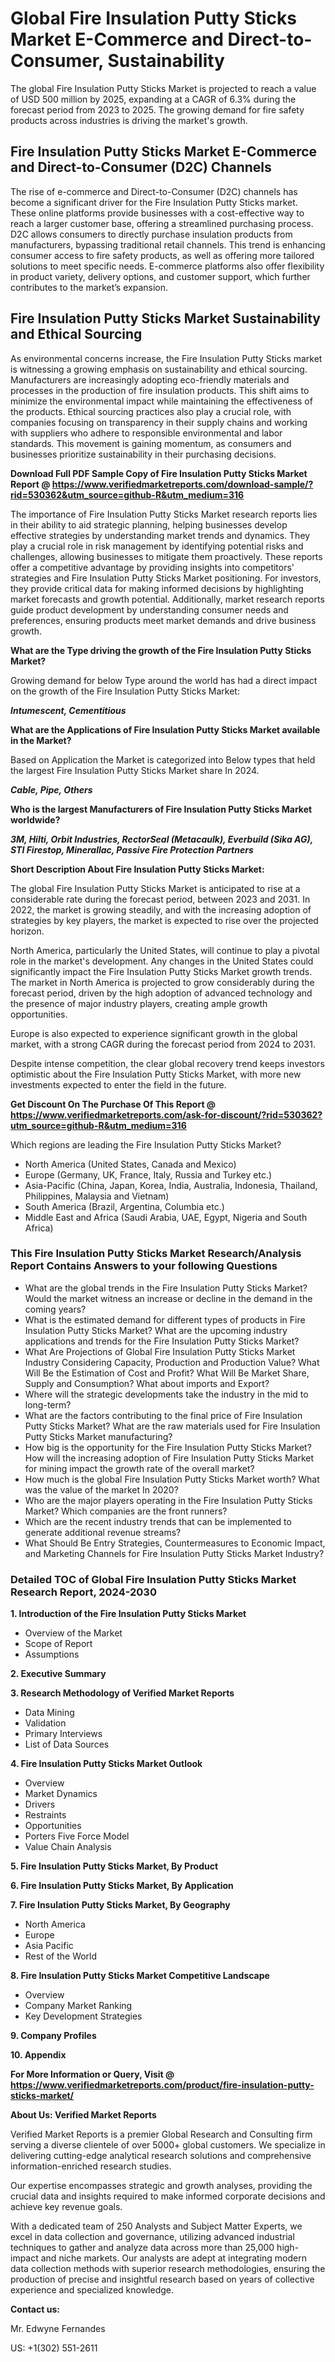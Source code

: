 <h1>Global Fire Insulation Putty Sticks Market E-Commerce and Direct-to-Consumer, Sustainability</h1><p class=""><p>The global Fire Insulation Putty Sticks Market is projected to reach a value of USD 500 million by 2025, expanding at a CAGR of 6.3% during the forecast period from 2023 to 2025. The growing demand for fire safety products across industries is driving the market's growth.</p> <h2>Fire Insulation Putty Sticks Market E-Commerce and Direct-to-Consumer (D2C) Channels</h2> <p>The rise of e-commerce and Direct-to-Consumer (D2C) channels has become a significant driver for the Fire Insulation Putty Sticks market. These online platforms provide businesses with a cost-effective way to reach a larger customer base, offering a streamlined purchasing process. D2C allows consumers to directly purchase insulation products from manufacturers, bypassing traditional retail channels. This trend is enhancing consumer access to fire safety products, as well as offering more tailored solutions to meet specific needs. E-commerce platforms also offer flexibility in product variety, delivery options, and customer support, which further contributes to the market’s expansion.</p> <h2>Fire Insulation Putty Sticks Market Sustainability and Ethical Sourcing</h2> <p>As environmental concerns increase, the Fire Insulation Putty Sticks market is witnessing a growing emphasis on sustainability and ethical sourcing. Manufacturers are increasingly adopting eco-friendly materials and processes in the production of fire insulation products. This shift aims to minimize the environmental impact while maintaining the effectiveness of the products. Ethical sourcing practices also play a crucial role, with companies focusing on transparency in their supply chains and working with suppliers who adhere to responsible environmental and labor standards. This movement is gaining momentum, as consumers and businesses prioritize sustainability in their purchasing decisions.</p> </p><p class=""><strong>Download Full PDF Sample Copy of Fire Insulation Putty Sticks Market Report @ <a href="https://www.verifiedmarketreports.com/download-sample/?rid=530362&utm_source=github-R&utm_medium=316" target="_blank">https://www.verifiedmarketreports.com/download-sample/?rid=530362&utm_source=github-R&utm_medium=316</a></strong></p><p>The importance of&nbsp;Fire Insulation Putty Sticks Market research reports lies in their ability to aid strategic planning, helping businesses develop effective strategies by understanding market trends and dynamics. They play a crucial role in risk management by identifying potential risks and challenges, allowing businesses to mitigate them proactively. These reports offer a competitive advantage by providing insights into competitors' strategies and Fire Insulation Putty Sticks Market positioning. For investors, they provide critical data for making informed decisions by highlighting market forecasts and growth potential. Additionally, market research reports guide product development by understanding consumer needs and preferences, ensuring products meet market demands and drive business growth.</p><p><strong>What are the&nbsp;Type driving the growth of the Fire Insulation Putty Sticks Market?</strong></p><p id="" class="">Growing demand for below Type around the world has had a direct impact on the growth of the Fire Insulation Putty Sticks Market:</p><p class=""><em><strong>Intumescent, Cementitious</strong></em></p><p class=""><strong>What are the&nbsp;Applications&nbsp;of Fire Insulation Putty Sticks Market available in the Market?</strong></p><p id="" class="">Based on Application the Market is categorized into Below types that held the largest Fire Insulation Putty Sticks Market share In 2024.</p><p class=""><em><strong>Cable, Pipe, Others</strong></em></p><p class=""><strong>Who is the largest Manufacturers of Fire Insulation Putty Sticks Market worldwide?</strong></p><p><em><strong>3M, Hilti, Orbit Industries, RectorSeal (Metacaulk), Everbuild (Sika AG), STI Firestop, Minerallac, Passive Fire Protection Partners</strong></em></p><p id="" class=""><strong>Short Description About Fire Insulation Putty Sticks Market:</strong></p><p>The global Fire Insulation Putty Sticks Market is anticipated to rise at a considerable rate during the forecast period, between 2023 and 2031. In 2022, the market is growing steadily, and with the increasing adoption of strategies by key players, the market is expected to rise over the projected horizon.</p><p>North America, particularly the United States, will continue to play a pivotal role in the market's development. Any changes in the United States could significantly impact the Fire Insulation Putty Sticks Market growth trends. The market in North America is projected to grow considerably during the forecast period, driven by the high adoption of advanced technology and the presence of major industry players, creating ample growth opportunities.</p><p>Europe is also expected to experience significant growth in the global market, with a strong CAGR during the forecast period from 2024 to 2031.</p><p>Despite intense competition, the clear global recovery trend keeps investors optimistic about the Fire Insulation Putty Sticks Market, with more new investments expected to enter the field in the future.</p><p id="" class=""><strong>Get Discount On The Purchase Of This Report @ <a href="https://www.verifiedmarketreports.com/ask-for-discount/?rid=530362?utm_source=github-R&utm_medium=316" target="_blank">https://www.verifiedmarketreports.com/ask-for-discount/?rid=530362?utm_source=github-R&utm_medium=316</a></strong></p><p class="">Which regions are leading the Fire Insulation Putty Sticks Market?</p><ul><li>North America (United States, Canada and Mexico)</li><li>Europe (Germany, UK, France, Italy, Russia and Turkey etc.)</li><li>Asia-Pacific (China, Japan, Korea, India, Australia, Indonesia, Thailand, Philippines, Malaysia and Vietnam)</li><li>South America (Brazil, Argentina, Columbia etc.)</li><li>Middle East and Africa (Saudi Arabia, UAE, Egypt, Nigeria and South Africa)</li></ul><h3 id="" class="">This Fire Insulation Putty Sticks Market Research/Analysis Report Contains Answers to your following Questions</h3><ul><li>What are the global trends in the Fire Insulation Putty Sticks Market? Would the market witness an increase or decline in the demand in the coming years?</li><li>What is the estimated demand for different types of products in Fire Insulation Putty Sticks Market? What are the upcoming industry applications and trends for the Fire Insulation Putty Sticks Market?</li><li>What Are Projections of Global Fire Insulation Putty Sticks Market Industry Considering Capacity, Production and Production Value? What Will Be the Estimation of Cost and Profit? What Will Be Market Share, Supply and Consumption? What about imports and Export?</li><li>Where will the strategic developments take the industry in the mid to long-term?</li><li>What are the factors contributing to the final price of Fire Insulation Putty Sticks Market? What are the raw materials used for Fire Insulation Putty Sticks Market manufacturing?</li><li>How big is the opportunity for the Fire Insulation Putty Sticks Market? How will the increasing adoption of Fire Insulation Putty Sticks Market for mining impact the growth rate of the overall market?</li><li>How much is the global Fire Insulation Putty Sticks Market worth? What was the value of the market In 2020?</li><li>Who are the major players operating in the Fire Insulation Putty Sticks Market? Which companies are the front runners?</li><li>Which are the recent industry trends that can be implemented to generate additional revenue streams?</li><li>What Should Be Entry Strategies, Countermeasures to Economic Impact, and Marketing Channels for Fire Insulation Putty Sticks Market Industry?</li></ul><h3 id="" class="">Detailed TOC of Global Fire Insulation Putty Sticks Market Research Report, 2024-2030</h3><p id="" class=""><strong>1. Introduction of the Fire Insulation Putty Sticks Market</strong></p><ul><li>Overview of the Market</li><li>Scope of Report</li><li>Assumptions</li></ul><p id="" class=""><strong>2. Executive Summary</strong></p><p id="" class=""><strong>3. Research Methodology of Verified Market Reports</strong></p><ul><li>Data Mining</li><li>Validation</li><li>Primary Interviews</li><li>List of Data Sources</li></ul><p id="" class=""><strong>4. Fire Insulation Putty Sticks Market Outlook</strong></p><ul><li>Overview</li><li>Market Dynamics</li><li>Drivers</li><li>Restraints</li><li>Opportunities</li><li>Porters Five Force Model</li><li>Value Chain Analysis</li></ul><p id="" class=""><strong>5. Fire Insulation Putty Sticks Market, By Product</strong></p><p id="" class=""><strong>6. Fire Insulation Putty Sticks Market, By Application</strong></p><p id="" class=""><strong>7. Fire Insulation Putty Sticks Market, By Geography</strong></p><ul><li>North America</li><li>Europe</li><li>Asia Pacific</li><li>Rest of the World</li></ul><p id="" class=""><strong>8. Fire Insulation Putty Sticks Market Competitive Landscape</strong></p><ul><li>Overview</li><li>Company Market Ranking</li><li>Key Development Strategies</li></ul><p id="" class=""><strong>9. Company Profiles</strong></p><p id="" class=""><strong>10. Appendix</strong></p><p id="" class=""><strong>For More Information or Query, Visit @ <a href="https://www.verifiedmarketreports.com/product/fire-insulation-putty-sticks-market/" target="_blank">https://www.verifiedmarketreports.com/product/fire-insulation-putty-sticks-market/</a></strong></p><p id="" class=""><strong>About Us: Verified Market Reports</strong></p><p id="" class="">Verified Market Reports is a premier Global Research and Consulting firm serving a diverse clientele of over 5000+ global customers. We specialize in delivering cutting-edge analytical research solutions and comprehensive information-enriched research studies.</p><p id="" class="">Our expertise encompasses strategic and growth analyses, providing the crucial data and insights required to make informed corporate decisions and achieve key revenue goals.</p><p id="" class="">With a dedicated team of 250 Analysts and Subject Matter Experts, we excel in data collection and governance, utilizing advanced industrial techniques to gather and analyze data across more than 25,000 high-impact and niche markets. Our analysts are adept at integrating modern data collection methods with superior research methodologies, ensuring the production of precise and insightful research based on years of collective experience and specialized knowledge.</p><p id="" class=""><strong>Contact us:</strong></p><p id="" class="">Mr. Edwyne Fernandes</p><p id="" class="">US: +1(302) 551-2611</p>